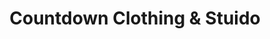 ---
title: "Countdown Clothing & Stuido"
url: /san-antonio/countdown-clothing-und-stuido/
shop: Modehaus
---